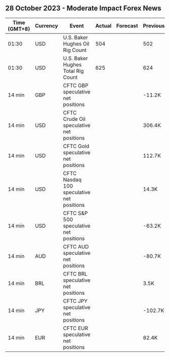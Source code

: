 ## 28 October 2023 - Moderate Impact Forex News

| Time (GMT+8) | Currency | Event | Actual | Forecast | Previous |
|------|----------|-------|--------|----------|----------|
| 01:30 | USD | U.S. Baker Hughes Oil Rig Count | 504 |  | 502 |
| 01:30 | USD | U.S. Baker Hughes Total Rig Count | 625 |  | 624 |
| 14 min | GBP | CFTC GBP speculative net positions |  |  | -11.2K |
| 14 min | USD | CFTC Crude Oil speculative net positions |  |  | 306.4K |
| 14 min | USD | CFTC Gold speculative net positions |  |  | 112.7K |
| 14 min | USD | CFTC Nasdaq 100 speculative net positions |  |  | 14.3K |
| 14 min | USD | CFTC S&P 500 speculative net positions |  |  | -63.2K |
| 14 min | AUD | CFTC AUD speculative net positions |  |  | -80.7K |
| 14 min | BRL | CFTC BRL speculative net positions |  |  | 3.5K |
| 14 min | JPY | CFTC JPY speculative net positions |  |  | -102.7K |
| 14 min | EUR | CFTC EUR speculative net positions |  |  | 82.4K |
